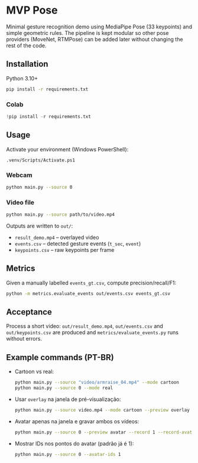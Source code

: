 # MVP Pose

Minimal gesture recognition demo using MediaPipe Pose (33 keypoints) and
simple geometric rules. The pipeline is kept modular so other pose
providers (MoveNet, RTMPose) can be added later without changing the
rest of the code.

## Installation

Python 3.10+

```bash
pip install -r requirements.txt
```

### Colab

```python
!pip install -r requirements.txt
```

## Usage

Activate your environment (Windows PowerShell):

```
.venv/Scripts/Activate.ps1
```

### Webcam

```bash
python main.py --source 0
```

### Video file

```bash
python main.py --source path/to/video.mp4
```

Outputs are written to `out/`:

- `result_demo.mp4` – overlayed video
- `events.csv` – detected gesture events (`t_sec`, `event`)
- `keypoints.csv` – raw keypoints per frame

## Metrics

Given a manually labelled `events_gt.csv`, compute precision/recall/F1:

```bash
python -m metrics.evaluate_events out/events.csv events_gt.csv
```

## Acceptance

Process a short video: `out/result_demo.mp4`, `out/events.csv` and
`out/keypoints.csv` are produced and `metrics/evaluate_events.py` runs
without errors.

## Example commands (PT-BR)

- Cartoon vs real:

  ```bash
  python main.py --source "video/armraise_04.mp4" --mode cartoon
  python main.py --source 0 --mode real
  ```

- Usar `overlay` na janela de pré-visualização:

  ```bash
  python main.py --source video.mp4 --mode cartoon --preview overlay
  ```

- Avatar apenas na janela e gravar ambos os vídeos:

  ```bash
  python main.py --source 0 --preview avatar --record 1 --record-avatar 1
  ```

- Mostrar IDs nos pontos do avatar (padrão já é 1):

  ```bash
  python main.py --source 0 --avatar-ids 1
  ```
